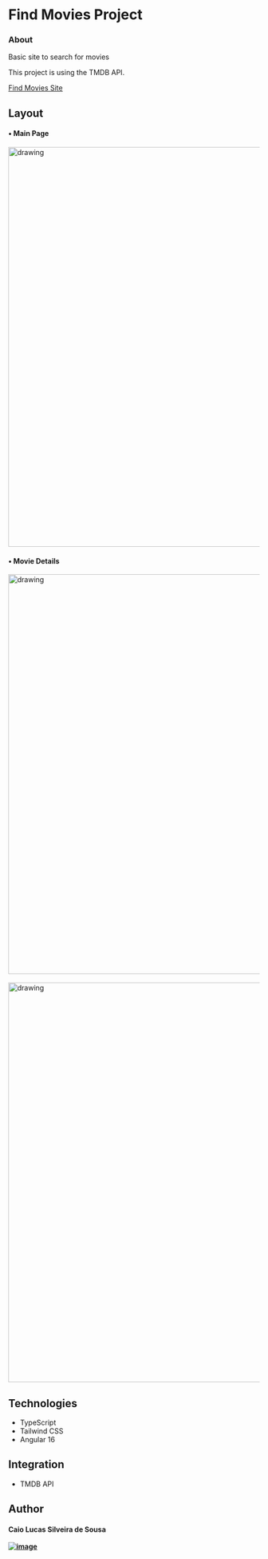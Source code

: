 # Find Movies Project

### About
Basic site to search for movies

This project is using the TMDB API.

[Find Movies Site](https://find-movies-angular.vercel.app/)


## Layout

#### • Main Page
<div>
  <img src="https://drive.google.com/uc?export=view&id=1vQseU3PyJc18RWbAPqP1D9iq1jviZ3Mk" alt="drawing" style="width:800px; display: block;"/>
</div>

#### • Movie Details
<div>
  <img src="https://drive.google.com/uc?export=view&id=1v_LVsoaX2NXP_6RChk-X7DEvSlB_R-A-" alt="drawing" style="width:800px; display: block;"/>
</div>
<div>
  <br><img src="https://drive.google.com/uc?export=view&id=19t-FI_WhkFoiaFNZXI5oTqZSJwqBPvUW" alt="drawing" style="width:800px; display: block;"/>
</div>



##  Technologies
 - TypeScript
 - Tailwind CSS
 - Angular 16

## Integration
- TMDB API


## Author

#### Caio Lucas Silveira de Sousa <br><br> [![image](https://img.shields.io/badge/LinkedIn-0077B5?style=for-the-badge&logo=linkedin&logoColor=white)](https://linkedin.com/in/caiolsds)
